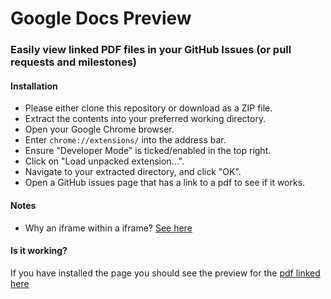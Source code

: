 # Google Docs Preview

### Easily view linked PDF files in your GitHub Issues (or pull requests and milestones)

#### Installation
 - Please either clone this repository or download as a ZIP file.
 - Extract the contents into your preferred working directory.
 - Open your Google Chrome browser.
 - Enter `chrome://extensions/` into the address bar.
 - Ensure "Developer Mode" is ticked/enabled in the top right.
 - Click on "Load unpacked extension...".
 - Navigate to your extracted directory, and click "OK".
 - Open a GitHub issues page that has a link to a pdf to see if it works.

#### Notes
 - Why an iframe within a iframe? [See here](http://stackoverflow.com/questions/24641592/injecting-iframe-into-page-with-restrictive-content-security-policy)

#### Is it working?
If you have installed the page you should see the preview for the [pdf linked here](http://gdocs-preview-pdf.surge.sh/atlassian_git_cheatsheet.pdf)
